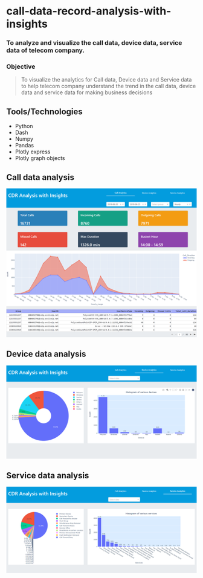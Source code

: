 # call-data-record-analysis-with-insights
### To analyze and visualize the call data, device data, service data of telecom company.

### Objective
>To visualize the analytics for Call data, Device data and Service data to help telecom company understand the trend in the call data, device data and service data for making business decisions

## Tools/Technologies
+ Python
+ Dash
+ Numpy
+ Pandas
+ Plotly express
+ Plotly graph objects

## Call data analysis
![ScreenShot](/images/screenshot1.png)

## Device data analysis
![ScreenShot](/images/screenshot2.png)


## Service data analysis
![ScreenShot](/images/screenshot3.png)

